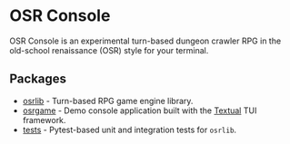 # OSR Console

OSR Console is an experimental turn-based dungeon crawler RPG in the old-school renaissance (OSR) style for your terminal.

## Packages

- [osrlib](osrlib.md) - Turn-based RPG game engine library.
- [osrgame](osrgame.md) - Demo console application built with the [Textual](https://textual.textualize.io/) TUI framework.
- [tests](tests.md) - Pytest-based unit and integration tests for `osrlib`.
